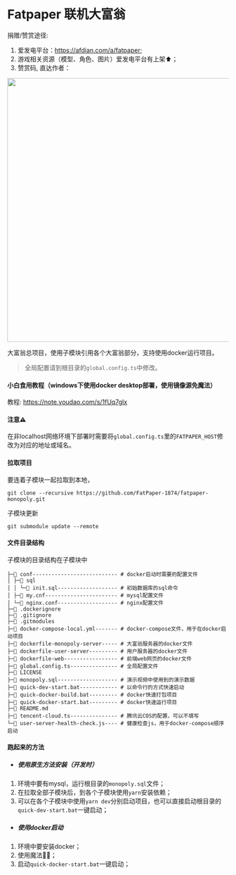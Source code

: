 Fatpaper 联机大富翁
=====
捐赠/赞赏途径:
1. 爱发电平台：https://afdian.com/a/fatpaper;
2. 游戏相关资源（模型、角色、图片）爱发电平台有上架⬆️；
3. 赞赏码, 直达作者：
<img src="https://monopoly-static-1304992673.cos.ap-guangzhou.myqcloud.com/appreciate.png" height="600px" width="600px"/>


大富翁总项目，使用子模块引用各个大富翁部分，支持使用docker运行项目。
>全局配置请到根目录的`global.config.ts`中修改。

#### 小白食用教程（windows下使用docker desktop部署，使用镜像源免魔法）
教程: https://note.youdao.com/s/1fUq7glx

#### 注意⚠️
在非localhost网络环境下部署时需要将`global.config.ts`里的`FATPAPER_HOST`修改为对应的地址或域名。

#### 拉取项目
要连着子模块一起拉取到本地，
```
git clone --recursive https://github.com/FatPaper-1874/fatpaper-monopoly.git
```

子模块更新
```
git submodule update --remote
```
#### 文件目录结构
子模块的目录结构在子模块中
```
├─📁 conf--------------------------- # docker启动时需要的配置文件
│ ├─📁 sql
│ │ └─📄 init.sql------------------- # 初始数据库的sql命令
│ ├─📄 my.cnf----------------------- # mysql配置文件
│ └─📄 nginx.conf------------------- # nginx配置文件
├─📄 .dockerignore
├─📄 .gitignore
├─📄 .gitmodules
├─📄 docker-compose-local.yml------- # docker-compose文件，用于在docker启动项目
├─📄 dockerfile-monopoly-server----- # 大富翁服务器的docker文件
├─📄 dockerfile-user-server--------- # 用户服务器的docker文件
├─📄 dockerfile-web----------------- # 前端web网页的docker文件
├─📄 global.config.ts--------------- # 全局配置文件
├─📄 LICENSE
├─📄 monopoly.sql------------------- # 演示视频中使用到的演示数据
├─📄 quick-dev-start.bat------------ # 以命令行的方式快速启动
├─📄 quick-docker-build.bat--------- # docker快速打包项目
├─📄 quick-docker-start.bat--------- # docker快速运行项目
├─📄 README.md
├─📄 tencent-cloud.ts--------------- # 腾讯云COS的配置，可以不填写
└─📄 user-server-health-check.js---- # 健康检查js，用于docker-compose顺序启动
```

#### 跑起来的方法
* ##### 使用原生方法安装（开发时）
1. 环境中要有mysql，运行根目录的`monopoly.sql`文件；
2. 在拉取全部子模块后，到各个子模块使用`yarn`安装依赖；
3. 可以在各个子模块中使用`yarn dev`分别启动项目，也可以直接启动根目录的`quick-dev-start.bat`一键启动；

* ##### 使用docker启动
1. 环境中要安装docker；
2. 使用魔法🧙‍♀️；
3. 启动`quick-docker-start.bat`一键启动；
